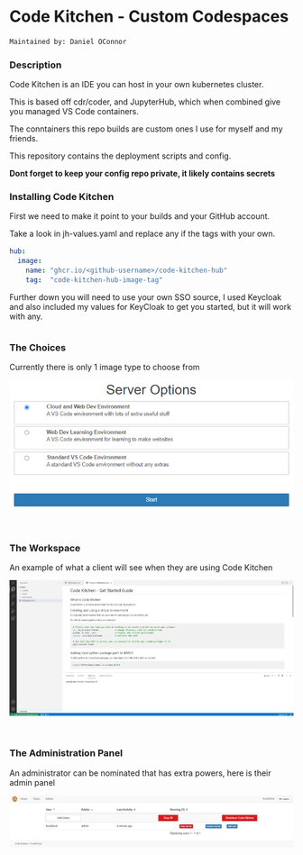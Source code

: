 # Code Kitchen - Custom Codespaces

```bash
Maintained by: Daniel OConnor
```

### Description

Code Kitchen is an IDE you can host in your own kubernetes cluster. 

This is based off cdr/coder, and JupyterHub, which when combined give you managed VS Code containers.

The conntainers this repo builds are custom ones I use for myself and my friends.

This repository contains the deployment scripts and config.

<b>Dont forget to keep your config repo private, it likely contains secrets</b>


### Installing Code Kitchen

First we need to make it point to your builds and your GitHub account.

Take a look in jh-values.yaml and replace any if the <github-username> tags with your own.

```yaml
hub:
  image:
    name: "ghcr.io/<github-username>/code-kitchen-hub"
    tag:  "code-kitchen-hub-image-tag"
```

Further down you will need to use your own SSO source, I used Keycloak and also included my values for KeyCloak to get you started, but it will work with any.

```yaml

```

### The Choices
Currently there is only 1 image type to choose from

![server-options](docs/server-options.PNG)

<br>

### The Workspace
An example of what a client will see when they are using Code Kitchen

![coder](docs/workspace.png)

<br>

### The Administration Panel
An administrator can be nominated that has extra powers, here is their admin panel

![code-kitchen-admin-area](docs/admin-area.PNG)

<br>

